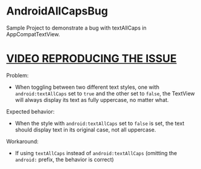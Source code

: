 # AndroidAllCapsBug
Sample Project to demonstrate a bug with textAllCaps in AppCompatTextView.

# [VIDEO REPRODUCING THE ISSUE](AllCapsBug.mov)

Problem:

- When toggling between two different text styles, one with `android:textAllCaps` set to `true` and the other set to `false`,
  the TextView will always display its text as fully uppercase, no matter what.
  
Expected behavior:
- When the style with `android:textAllCaps` set to `false` is set, the text should display text in its original case, not all uppercase.

Workaround:
- If using `textAllCaps` instead of `android:textAllCaps` (omitting the `android:` prefix, the behavior is correct)
